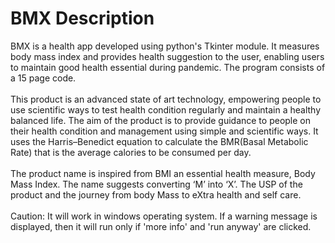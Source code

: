 # BMX Description
BMX is a health app developed using python's Tkinter module. It measures body mass index and provides health suggestion to the user, enabling users to maintain good health essential during pandemic. The program consists of a 15 page code. <br />
<br />
This product is an advanced state of art technology, empowering people to use scientific ways to test health condition regularly and maintain a healthy balanced life. 
The aim of the product is to provide guidance to people on their health condition and management using simple and scientific ways. It uses the Harris–Benedict equation to calculate the BMR(Basal Metabolic Rate) that is the average calories to be consumed per day.<br />
<br />
The product name is inspired from BMI an essential health measure, Body Mass Index. The name suggests converting ‘M’ into ‘X’. The USP of the product and the journey from body Mass to eXtra health and self care.<br />
<br />
Caution: It will work in windows operating system. If a warning message is displayed, then it will run only if 'more info' and 'run anyway' are clicked.

